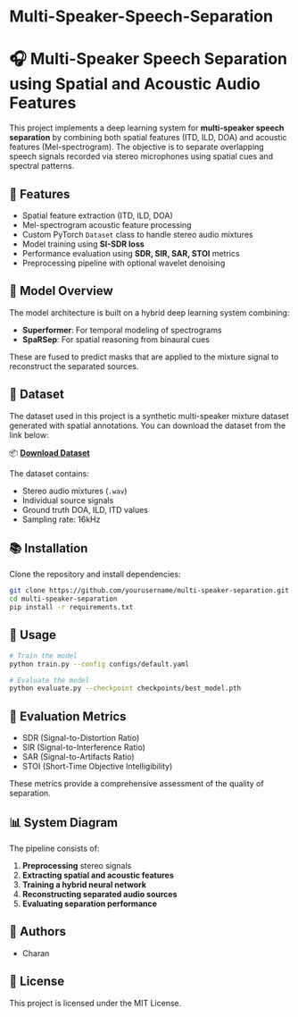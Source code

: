 # Multi-Speaker-Speech-Separation


# 🎧 Multi-Speaker Speech Separation using Spatial and Acoustic Audio Features

This project implements a deep learning system for **multi-speaker speech separation** by combining both spatial features (ITD, ILD, DOA) and acoustic features (Mel-spectrogram). The objective is to separate overlapping speech signals recorded via stereo microphones using spatial cues and spectral patterns.

## 🚀 Features

* Spatial feature extraction (ITD, ILD, DOA)
* Mel-spectrogram acoustic feature processing
* Custom PyTorch `Dataset` class to handle stereo audio mixtures
* Model training using **SI-SDR loss**
* Performance evaluation using **SDR, SIR, SAR, STOI** metrics
* Preprocessing pipeline with optional wavelet denoising

## 🧠 Model Overview

The model architecture is built on a hybrid deep learning system combining:

* **Superformer**: For temporal modeling of spectrograms
* **SpaRSep**: For spatial reasoning from binaural cues

These are fused to predict masks that are applied to the mixture signal to reconstruct the separated sources.

## 📁 Dataset

The dataset used in this project is a synthetic multi-speaker mixture dataset generated with spatial annotations. You can download the dataset from the link below:

📦 **[Download Dataset](https://www.kaggle.com/datasets/iamsainikhil/multispeaker-stereo-mixtures)**

The dataset contains:

* Stereo audio mixtures (`.wav`)
* Individual source signals
* Ground truth DOA, ILD, ITD values
* Sampling rate: 16kHz

## 📚 Installation

Clone the repository and install dependencies:

```bash
git clone https://github.com/yourusername/multi-speaker-separation.git
cd multi-speaker-separation
pip install -r requirements.txt
```

## 📝 Usage

```bash
# Train the model
python train.py --config configs/default.yaml

# Evaluate the model
python evaluate.py --checkpoint checkpoints/best_model.pth
```

## 🧪 Evaluation Metrics

* SDR (Signal-to-Distortion Ratio)
* SIR (Signal-to-Interference Ratio)
* SAR (Signal-to-Artifacts Ratio)
* STOI (Short-Time Objective Intelligibility)

These metrics provide a comprehensive assessment of the quality of separation.

## 📊 System Diagram

The pipeline consists of:

1. **Preprocessing** stereo signals
2. **Extracting spatial and acoustic features**
3. **Training a hybrid neural network**
4. **Reconstructing separated audio sources**
5. **Evaluating separation performance**

## 🙋 Authors

* Charan

## 📄 License

This project is licensed under the MIT License.
